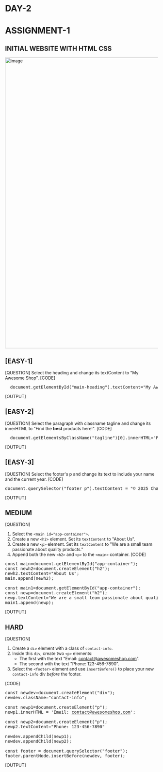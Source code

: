 # DAY-2 
# ASSIGNMENT-1
## INITIAL WEBSITE WITH HTML CSS

<img width="958" alt="image" src="https://github.com/user-attachments/assets/e293d949-97b7-446d-af65-dacf3a248ee6" />

## [EASY-1]

[QUESTION]
Select the heading and change its textContent to "My Awesome Shop".
[CODE]
<pre>
  document.getElementById("main-heading").textContent="My Awesome Shop"
</pre>
[OUTPUT]


## [EASY-2]
[QUESTION]
Select the paragraph with classname tagline and change its innerHTML to "Find the <strong>best</strong> products here!".
[CODE]
<pre>
  document.getElementsByClassName("tagline")[0].innerHTML="Find the <strong>best</strong> products here!"
</pre>
[OUTPUT]


## [EASY-3]
[QUESTION]
Select the footer's p and change its text to include your name and the current year.
[CODE]
<pre>
document.querySelector("footer p").textContent = "&copy; 2025 Charishma Gajula!";
</pre>
[OUTPUT]

## MEDIUM
[QUESTION]
1. Select the `<main id="app-container">`.
2. Create a new `<h2>` element. Set its `textContent` to "About Us".
3. Create a new `<p>` element. Set its `textContent` to "We are a small team passionate about quality products."
4. Append both the new `<h2>` and `<p>` to the `<main>` container.
[CODE]
<pre>
const main=document.getElementById("app-container");
const newh2=document.createElement("h2");
newh2.textContent="About Us";
main.append(newh2);

const main1=document.getElementById("app-container");
const newp=document.createElement("h2");
newp.textContent="We are a small team passionate about quality products.";
main1.append(newp);
</pre>
[OUTPUT]


## HARD

[QUESTION]
1. Create a `div` element with a class of `contact-info`.
2. Inside this `div`, create two `<p>` elements:
    - The first with the text "Email: [contact@awesomeshop.com](mailto:contact@awesomeshop.com)".
    - The second with the text "Phone: 123-456-7890".
3. Select the `<footer>` element and use `insertBefore()` to place your new `contact-info` div *before* the footer.

[CODE]
<pre>
const newdev=document.createElement("div");
newdev.className="contact-info";

const newp1=document.createElement("p");
newp1.innerHTML = 'Email: <a href="mailto:contact@awesomeshop.com">contact@awesomeshop.com</a>';

const newp2=document.createElement("p");
newp2.textContent="Phone: 123-456-7890"

newdev.appendChild(newp1);
newdev.appendChild(newp2);

const footer = document.querySelector("footer");
footer.parentNode.insertBefore(newdev, footer);
</pre>
[OUTPUT]





